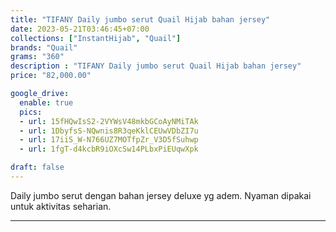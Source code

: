 ```yaml
---
title: "TIFANY Daily jumbo serut Quail Hijab bahan jersey"
date: 2023-05-21T03:46:45+07:00
collections: ["InstantHijab", "Quail"]
brands: "Quail"
grams: "360"
description : "TIFANY Daily jumbo serut Quail Hijab bahan jersey"
price: "82,000.00"

google_drive:
  enable: true
  pics:
  - url: 15fHQwIsS2-2VYWsV48mkbGCoAyNMiTAk
  - url: 1DbyfsS-NQwnis8R3qeKklCEUwVDbZI7u
  - url: 17iiS_W-N766UZ7MOTfpZr_V3D5fSuhwp
  - url: 1fgT-d4kcbR9iOXcSw14PLbxPiEUqwXpk

draft: false
---
```


Daily jumbo serut dengan bahan jersey deluxe yg adem. Nyaman dipakai untuk aktivitas seharian.

-----------    
 
